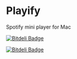 # Playify
Spotify mini player for Mac


[![Bitdeli Badge](https://d2weczhvl823v0.cloudfront.net/mattjaros/playify/trend.png)](https://bitdeli.com/free "Bitdeli Badge")



[![Bitdeli Badge](https://d2weczhvl823v0.cloudfront.net/mattjaros/playify/trend.png)](https://bitdeli.com/free "Bitdeli Badge")

